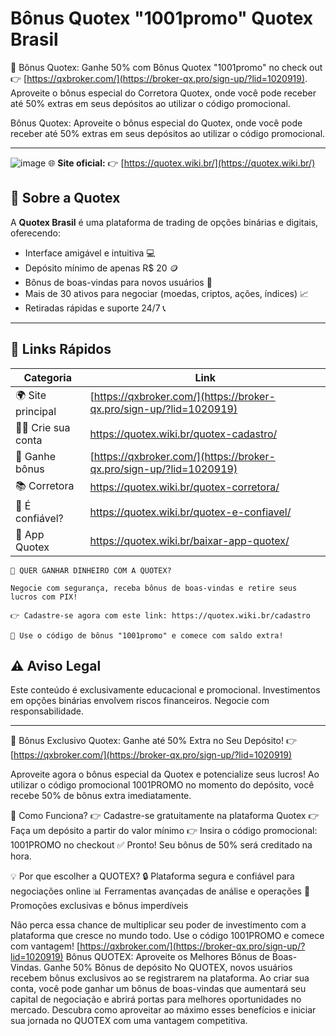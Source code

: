 # Bônus Quotex "1001promo" Quotex Brasil 
🔖 Bônus Quotex: Ganhe 50% com Bônus Quotex "1001promo" no check out 👉  [https://qxbroker.com/](https://broker-qx.pro/sign-up/?lid=1020919). Aproveite o bônus especial do Corretora Quotex, onde você pode receber até 50% extras em seus depósitos ao utilizar o código promocional.

Bônus Quotex: Aproveite o bônus especial do Quotex, onde você pode receber até 50% extras em seus depósitos ao utilizar o código promocional. 

---

![image](https://github.com/user-attachments/assets/f6bcad4c-c442-4aab-af22-7a56dd566ae2)
🌐 **Site oficial:** 👉 [https://quotex.wiki.br/](https://quotex.wiki.br/)

## 📌 Sobre a Quotex

A **Quotex Brasil** é uma plataforma de trading de opções binárias e digitais, oferecendo:

- Interface amigável e intuitiva 💻  
- Depósito mínimo de apenas R$ 20 🪙  
- Bônus de boas-vindas para novos usuários 🎁  
- Mais de 30 ativos para negociar (moedas, criptos, ações, índices) 📈  
- Retiradas rápidas e suporte 24/7 📞  

---

## 🔗 Links Rápidos

| Categoria                | Link                                                                 |
|--------------------------|----------------------------------------------------------------------|
| 🌍 Site principal        | [https://qxbroker.com/](https://broker-qx.pro/sign-up/?lid=1020919)  |
| 🧑‍💼 Crie sua conta        | https://quotex.wiki.br/quotex-cadastro/                              |
| 💸 Ganhe bônus           | [https://qxbroker.com/](https://broker-qx.pro/sign-up/?lid=1020919)  |
| 📚 Corretora             | https://quotex.wiki.br/quotex-corretora/                             |
| 🤔 É confiável?          | https://quotex.wiki.br/quotex-e-confiavel/                           |
| 📱 App Quotex            | https://quotex.wiki.br/baixar-app-quotex/                            |



```
🎯 QUER GANHAR DINHEIRO COM A QUOTEX?

Negocie com segurança, receba bônus de boas-vindas e retire seus lucros com PIX!

👉 Cadastre-se agora com este link: https://quotex.wiki.br/cadastro

🚀 Use o código de bônus "1001promo" e comece com saldo extra! 
```


## ⚠️ Aviso Legal
Este conteúdo é exclusivamente educacional e promocional. Investimentos em opções binárias envolvem riscos financeiros. Negocie com responsabilidade.

---

🎁 Bônus Exclusivo Quotex: Ganhe até 50% Extra no Seu Depósito! 👉 [https://qxbroker.com/](https://broker-qx.pro/sign-up/?lid=1020919)

Aproveite agora o bônus especial da Quotex e potencialize seus lucros! Ao utilizar o código promocional 1001PROMO no momento do depósito, você recebe 50% de bônus extra imediatamente.

🚀 Como Funciona?
👉 Cadastre-se gratuitamente na plataforma Quotex
👉 Faça um depósito a partir do valor mínimo
👉 Insira o código promocional: 1001PROMO no checkout
✅ Pronto! Seu bônus de 50% será creditado na hora.

💡 Por que escolher a QUOTEX?
🔒 Plataforma segura e confiável para negociações online
📊 Ferramentas avançadas de análise e operações
🎯 Promoções exclusivas e bônus imperdíveis

Não perca essa chance de multiplicar seu poder de investimento com a plataforma que cresce no mundo todo. Use o código 1001PROMO e comece com vantagem! [https://qxbroker.com/](https://broker-qx.pro/sign-up/?lid=1020919)  Bônus QUOTEX: Aproveite os Melhores Bônus de Boas-Vindas. Ganhe 50% Bônus de depósito No QUOTEX, novos usuários recebem bônus exclusivos ao se registrarem na plataforma. Ao criar sua conta, você pode ganhar um bônus de boas-vindas que aumentará seu capital de negociação e abrirá portas para melhores oportunidades no mercado. Descubra como aproveitar ao máximo esses benefícios e iniciar sua jornada no QUOTEX com uma vantagem competitiva.
